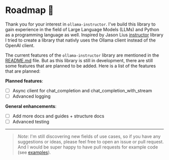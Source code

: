 # Roadmap 🤩

Thank you for your interest in `ollama-instructor`. I've build this library to gain experience in the field of Large Language Models (LLMs) and Python as a programming language as well. Inspired by Jason Lius [instructor](https://github.com/jxnl/instructor) library I tried to create a library that nativly uses the Ollama client instead of the OpenAI client.

The current features of the `ollama-instructor` library are mentioned in the [README.md](/README.md) file. But as this library is still in development, there are still some features that are planned to be added. Here is a list of the features that are planned:

**Planned features**:

- [ ] Async client for chat_completion and chat_completion_with_stream
- [ ] Advanced logging

**General enhancements**:
- [ ] Add more docs and guides + structure docs
- [ ] Advanced testing 

--- 
> *Note*: I'm still discovering new fields of use cases, so if you have any suggestions or ideas, please feel free to open an issue or pull request. And I would be super happy to have pull requests for example code (see [examples](/examples/)).